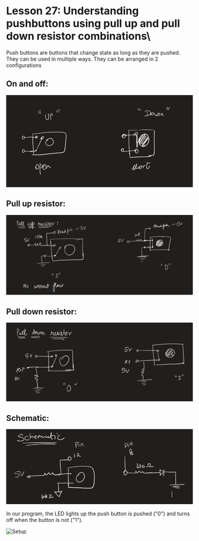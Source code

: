 # Lesson 27: Understanding pushbuttons using pull up and pull down resistor combinations\
Push buttons are buttons that change state as long as they are pushed. They can be used in multiple ways. They can be arranged in 2 configurations

## On and off:
![Setup](images/img3.png)

## Pull up resistor:
![Setup](images/img4.png)

## Pull down resistor:
![Setup](images/img5.png)

## Schematic:
![Setup](images/img2.png)

In our program, the LED lights up the push button is pushed ("0") and turns off when the button is not ("1").

![Setup](images/img1.png)
